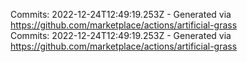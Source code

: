 Commits: 2022-12-24T12:49:19.253Z - Generated via https://github.com/marketplace/actions/artificial-grass
<br>
Commits: 2022-12-24T12:49:19.253Z - Generated via https://github.com/marketplace/actions/artificial-grass
<br>

